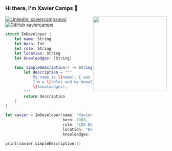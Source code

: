 ### Hi there, I'm Xavier Camps 👋

<img align='right' src="https://ibb.co/d0BC4th" width="230">

[![Linkedin: xaviercampsnovi](https://img.shields.io/badge/-xaviercampsnovi-blue?style=flat-square&logo=Linkedin&logoColor=white&link=https://www.linkedin.com/in/xaviercampsnovi/)](https://www.linkedin.com/in/xaviercampsnovi/)
[![GitHub xaviercamps](https://img.shields.io/github/followers/xaviercamps?label=follow&style=social)](https://github.com/xaviercamps)

```swift
struct ImDeveloper {
    let name: String
    let born: Int
    let role: String
    let location: String
    let knowleadges: [String]
    
    func simpleDescription() -> String {
        let description = """
            My name is \(name). I was borned at \(born) in \(location).
            I'm a \(role) and my knowleadges developing apps are:
            \(knowleadges).
        """
        return description
    }
}

let xavier = ImDeveloper(name: "Xavier",
                         born: 1988,
                         role: "iOS Developer",
                         location: "Barcelona",
                         knowleadges: ["Swift, Objective-C, UIKit, SwiftUI, Combine"])

print(xavier.simpleDescription())
```

